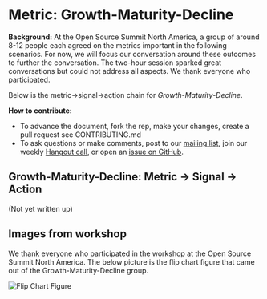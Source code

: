 # Metric: Growth-Maturity-Decline

**Background:**
At the Open Source Summit North America, a group of around 8-12 people each agreed on the metrics important in the following scenarios.
For now, we will focus our conversation around these outcomes to further the conversation.
The two-hour session sparked great conversations but could not address all aspects.
We thank everyone who participated.

Below is the metric->signal->action chain for *Growth-Maturity-Decline*.

**How to contribute:**
- To advance the document, fork the rep, make your changes, create a pull request see CONTRIBUTING.md
- To ask questions or make comments, post to our [mailing list][ml], join our weekly [Hangout call][ho], or open an [issue on GitHub][issue].

[ml]: https://wiki.linuxfoundation.org/chaoss/metrics#mail-list
[ho]: https://wiki.linuxfoundation.org/chaoss/metrics#weekly-hangout
[issue]: https://github.com/chaoss/metrics/issues

## Growth-Maturity-Decline: Metric -> Signal -> Action
(Not yet written up)


## Images from workshop
We thank everyone who participated in the workshop at the Open Source Summit North America. The below picture is the flip chart figure that came out of the Growth-Maturity-Decline group.

![Flip Chart Figure](img/OSSNA2017.GMD.jpg "Flip Chart Figure")
